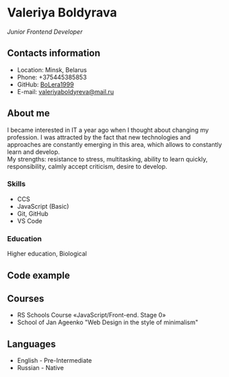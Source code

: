 # Valeriya Boldyrava
_Junior Frontend Developer_

## Contacts information
- Location: Minsk, Belarus
- Phone: +375445385853
- GitHub: [BoLera1999](https://github.com/BoLera1999)
- E-mail: <valeriyaboldyreva@mail.ru>

## About me
I became interested in IT a year ago when I thought about changing my profession. I was attracted by the fact that new technologies and approaches are constantly emerging in this area, which allows to constantly learn and develop.  
My strengths: resistance to stress, multitasking, ability to learn quickly, responsibility, calmly accept criticism, desire to develop.
### Skills
- CCS
- JavaScript (Basic)
- Git, GitHub
- VS Code

### Education
Higher education, Biological

## Code example

## Courses
- RS Schools Course «JavaScript/Front-end. Stage 0»
- School of Jan Ageenko "Web Design in the style of minimalism"

## Languages
- English - Pre-Intermediate
- Russian - Native
